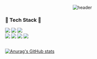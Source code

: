 <div align=center>

![header](https://capsule-render.vercel.app/api?type=waving&color=gradient&height=230&section=header&text=Seulgi%20Lee&fontSize=80)

</div>

<h3>🥕 Tech Stack 🥕</h3>
<div>
  <img src="https://img.shields.io/badge/python-3776AB?style=for-square&logo=python&logoColor=white"> 
  <img src="https://img.shields.io/badge/javascript-F7DF1E?style=for-square&logo=javascript&logoColor=black"> 
  <img src="https://img.shields.io/badge/java-007396?style=for-square&logo=java&logoColor=white"> 
  <br/>
  <img src="https://img.shields.io/badge/Spring-6DB33F?style=for-square&logo=Spring&logoColor=white">
  <img src="https://img.shields.io/badge/django-092E20?style=for-square&logo=django&logoColor=white">
  <img src="https://img.shields.io/badge/node.js-339933?style=for-square&logo=Node.js&logoColor=white">
  <img src="https://img.shields.io/badge/react-61DAFB?style=for-square&logo=react&logoColor=black"> 
</div>

<br/>
<div>

[![Anurag's GitHub stats](https://github-readme-stats.vercel.app/api?username=Seulg2027&show_icons=truet)](https://github.com/Seulg2027/github-readme-stats)  

</div>
